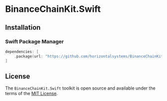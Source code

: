 # BinanceChainKit.Swift

## Installation

### Swift Package Manager

```swift
dependencies: [
    .package(url: "https://github.com/horizontalsystems/BinanceChainKit.Swift.git", .upToNextMajor(from: "1.0.0"))
]
```

## License

The `BinanceChainKit.Swift` toolkit is open source and available under the terms of the [MIT License](https://github.com/horizontalsystems/BinanceChainKit.Swift/blob/master/LICENSE).

